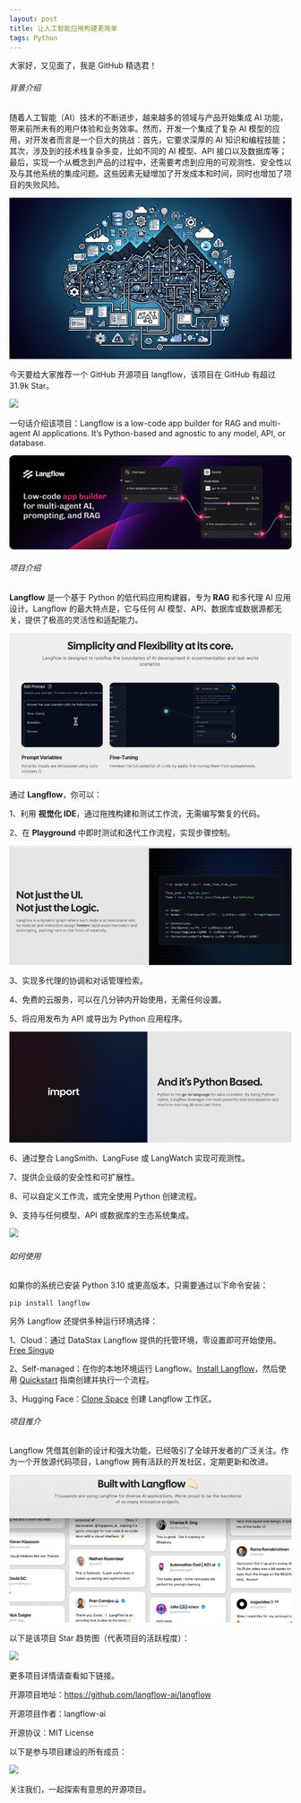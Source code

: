 ```yaml
---
layout: post
title: 让人工智能应用构建更简单
tags: Python
---
```


大家好，又见面了，我是 GitHub 精选君！

###### 背景介绍

随着人工智能（AI）技术的不断进步，越来越多的领域与产品开始集成 AI 功能，带来前所未有的用户体验和业务效率。然而，开发一个集成了复杂 AI 模型的应用，对开发者而言是一个巨大的挑战：首先，它要求深厚的 AI 知识和编程技能；其次，涉及到的技术栈复杂多变，比如不同的 AI 模型、API 接口以及数据库等；最后，实现一个从概念到产品的过程中，还需要考虑到应用的可观测性、安全性以及与其他系统的集成问题。这些因素无疑增加了开发成本和时间，同时也增加了项目的失败风险。

![](https://raw.githubusercontent.com/ZhuPeng/pic/master/mac/compress_tmp-5eaf4c24d35c68feb499cad5f9c3d9c7.png)

今天要给大家推荐一个 GitHub 开源项目 langflow，该项目在 GitHub 有超过 31.9k Star。

![](https://stats.deeptrain.net/repo/langflow-ai/langflow/?theme=light)

一句话介绍该项目：Langflow is a low-code app builder for RAG and multi-agent AI applications. It’s Python-based and agnostic to any model, API, or database.

![](https://raw.githubusercontent.com/langflow-ai/langflow/master/./docs/static/img/hero.png)

###### 项目介绍

**Langflow** 是一个基于 Python 的低代码应用构建器，专为 **RAG** 和多代理 AI 应用设计。Langflow 的最大特点是，它与任何 AI 模型、API、数据库或数据源都无关，提供了极高的灵活性和适配能力。

![](https://raw.githubusercontent.com/ZhuPeng/pic/master/images/compress_image-20241020225204764.png)

通过 **Langflow**，你可以：

1、利用 **视觉化 IDE**，通过拖拽构建和测试工作流，无需编写繁复的代码。

2、在 **Playground** 中即时测试和迭代工作流程，实现步骤控制。

![](https://raw.githubusercontent.com/ZhuPeng/pic/master/images/compress_image-20241020225245861.png)

3、实现多代理的协调和对话管理检索。

4、免费的云服务，可以在几分钟内开始使用，无需任何设置。

5、将应用发布为 API 或导出为 Python 应用程序。

![](https://raw.githubusercontent.com/ZhuPeng/pic/master/images/compress_image-20241020225326629.png)

6、通过整合 LangSmith、LangFuse 或 LangWatch 实现可观测性。

7、提供企业级的安全性和可扩展性。

8、可以自定义工作流，或完全使用 Python 创建流程。

9、支持与任何模型、API 或数据库的生态系统集成。

![](https://github.com/user-attachments/assets/e9c96dc4-47bf-48ab-ad58-e01e038f25e8)

###### 如何使用

如果你的系统已安装 Python 3.10 或更高版本，只需要通过以下命令安装：

```shell
pip install langflow
```

另外 Langflow 还提供多种运行环境选择：

1、Cloud：通过 DataStax Langflow 提供的托管环境，零设置即可开始使用。[Free Singup](https://astra.datastax.com/signup?type=langflow)

2、Self-managed：在你的本地环境运行 Langflow。[Install Langflow](https://docs.langflow.org/getting-started-installation)，然后使用 [Quickstart](https://docs.langflow.org/getting-started-quickstart) 指南创建并执行一个流程。

3、Hugging Face：[Clone Space](https://huggingface.co/spaces/Langflow/Langflow?duplicate=true) 创建 Langflow 工作区。

###### 项目推介

Langflow 凭借其创新的设计和强大功能，已经吸引了全球开发者的广泛关注。作为一个开放源代码项目，Langflow 拥有活跃的开发社区，定期更新和改进。

![](https://raw.githubusercontent.com/ZhuPeng/pic/master/images/compress_image-20241020225640173.png)

以下是该项目 Star 趋势图（代表项目的活跃程度）：

![](https://api.star-history.com/svg?repos=langflow-ai/langflow&type=Timeline)

更多项目详情请查看如下链接。

开源项目地址：https://github.com/langflow-ai/langflow 

开源项目作者：langflow-ai

开源协议：MIT License

以下是参与项目建设的所有成员：

![](https://contrib.rocks/image?repo=langflow-ai/langflow)

关注我们，一起探索有意思的开源项目。

